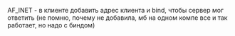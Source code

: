 AF\_INET - в клиенте добавить адрес клиента и bind, чтобы сервер мог ответить (не помню, почему не добавила, мб на одном компе все и так работает, но надо с биндом)
